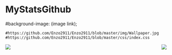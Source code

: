 # MyStatsGithub
 <link href="./css/style.css" rel="stylesheet" />
    #background-image: (image link);
    
    #https://github.com/Enzo2911/Enzo2911/blob/master/img/Wallpaper.jpg
    #https://github.com/Enzo2911/Enzo2911/blob/master/css/index.css
<body background="https://cdn.glitch.com/d10ee498-0355-4544-8283-4cd5d0a6e38c/bg-masthead.jpg?v=1604913489247"/>
<a href="https://github.com/Enzo2911/github-readme-stats">
  <img align="right" src="https://github-readme-stats.vercel.app/api?username=Enzo2911&count_private=true&show_icons=true&theme=radical"/>
  <img align="left" src="https://github-readme-stats.vercel.app/api/top-langs/?username=Enzo2911&count_private=true&show_icons=true&theme=radical"/>
   <!-- <img align="left" src="https://github-readme-stats.vercel.app/api/wakatime?username=Enzo2911&count_private=true"/> -->
</a>
